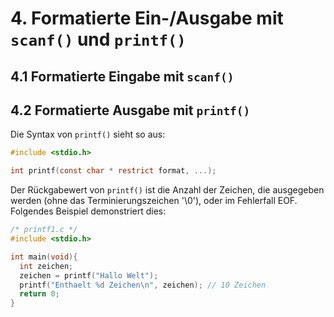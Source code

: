 # 4. Formatierte Ein-/Ausgabe mit `scanf()` und `printf()`

## 4.1 Formatierte Eingabe mit `scanf()`

## 4.2 Formatierte Ausgabe mit `printf()`

Die Syntax von `printf()` sieht so aus:

```C
#include <stdio.h>

int printf(const char * restrict format, ...);
```

Der Rückgabewert von `printf()` ist die Anzahl der Zeichen, die ausgegeben werden (ohne das Terminierungszeichen '\0'), oder im Fehlerfall EOF. Folgendes Beispiel demonstriert dies:

```C
/* printf1.c */
#include <stdio.h>

int main(void){
  int zeichen;
  zeichen = printf("Hallo Welt");
  printf("Enthaelt %d Zeichen\n", zeichen); // 10 Zeichen
  return 0;
}
```
